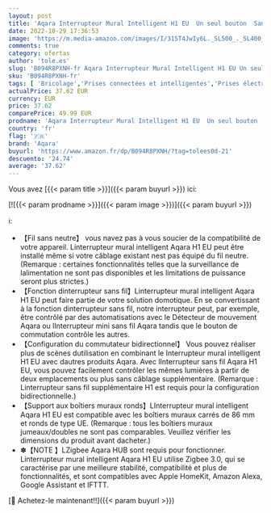 ```yaml
---
layout: post
title: 'Aqara Interrupteur Mural Intelligent H1 EU  Un seul bouton  Sans neutre   NÉCESSITE AQARA HUB  de l Interrupteur à Télécommande  est Compatible avec Alexa  HomeKit  Google Assistant  IFTTT'
date: 2022-10-29 17:36:53
image: 'https://m.media-amazon.com/images/I/315T4JwIy6L._SL500_._SL400_.jpg'
comments: true
category: ofertas
author: 'tole.es'
slug: 'B094R8PXNH-fr Aqara Interrupteur Mural Intelligent H1 EU Un seul bouton...'
sku: 'B094R8PXNH-fr'
tags: [ 'Bricolage','Prises connectées et intelligentes','Prises électriques et accessoires','aqara','Électricité','🇫🇷', ]
actualPrice: 37.62 EUR
currency: EUR
price: 37.62
comparePrice: 49.99 EUR
prodname: 'Aqara Interrupteur Mural Intelligent H1 EU  Un seul bouton  Sans neutre   NÉCESSITE AQARA HUB  de l Interrupteur à Télécommande  est Compatible avec Alexa  HomeKit  Google Assistant  IFTTT'
country: 'fr'
flag: '🇫🇷'
brand: 'Aqara'
buyurl: 'https://www.amazon.fr/dp/B094R8PXNH/?tag=tolees0d-21'
descuento: '24.74'
average: '37.62'
---
```


Vous avez [{{< param title >}}]({{< param buyurl >}}) ici:

[![{{< param prodname >}}]({{< param image >}})]({{< param buyurl >}})

ℹ️:

- 【Fil sans neutre】 vous navez pas à vous soucier de la compatibilité de votre appareil. Linterrupteur mural intelligent Aqara H1 EU peut être installé même si votre câblage existant nest pas équipé du fil neutre. (Remarque : certaines fonctionnalités telles que la surveillance de lalimentation ne sont pas disponibles et les limitations de puissance seront plus strictes.)
- 【Fonction dinterrupteur sans fil】Linterrupteur mural intelligent Aqara H1 EU peut faire partie de votre solution domotique. En se convertissant à la fonction dinterrupteur sans fil, notre interrupteur peut, par exemple, être contrôlé par des automatisations avec le Détecteur de mouvement Aqara ou lInterrupteur mini sans fil Aqara tandis que le bouton de commutation contrôle les autres.
- 【Configuration du commutateur bidirectionnel】 Vous pouvez réaliser plus de scènes dutilisation en combinant le Interrupteur mural intelligent H1 EU avec dautres produits Aqara. Avec lInterrupteur sans fil Aqara H1 EU, vous pouvez facilement contrôler les mêmes lumières à partir de deux emplacements ou plus sans câblage supplémentaire. (Remarque : Linterrupteur sans fil supplémentaire H1 est requis pour la configuration bidirectionnelle.)
- 【Support aux boîtiers muraux ronds】LInterrupteur mural intelligent Aqara H1 EU est compatible avec les boîtiers muraux carrés de 86 mm et ronds de type UE. (Remarque : tous les boîtiers muraux jumeaux/doubles ne sont pas comparables. Veuillez vérifier les dimensions du produit avant dacheter.)
- ✽【NOTE 】LZigbee Aqara HUB sont requis pour fonctionner. Linterrupteur mural intelligent Aqara H1 EU utilise Zigbee 3.0, qui se caractérise par une meilleure stabilité, compatibilité et plus de fonctionnalités, et sont compatibles avec Apple HomeKit, Amazon Alexa, Google Assistant et IFTTT.

[🛒 Achetez-le maintenant!!]({{< param buyurl >}})

